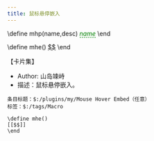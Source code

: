 ```yaml
---
title: 鼠标悬停嵌入
---
```


\define mhp(name,desc)
<span style="color:green; border-bottom: 1px dashed; cursor: help;" title="$desc$">$name$</span>
\end

\define mhe()
[$$](#%24%24)
\end

【卡片集】

* Author: 山岛竦峙
* 描述：鼠标悬停嵌入。


```
条目标题：$:/plugins/my/Mouse Hover Embed（任意）
标签：$:/tags/Macro
```

```
\define mhe()
[[$$]]
\end
```